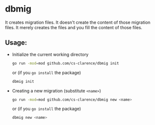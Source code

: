 # dbmig

It creates migration files.
It doesn't create the content of those migration files.
It merely creates the files and you fill the content of those files.

## Usage:

- Initialize the current working directory

  ```bash
  go run -mod=mod github.com/cs-clarence/dbmig init
  ```

  or (if you `go install` the package)

  ```bash
  dbmig init
  ```

- Creating a new migration (substitute `<name>`)

  ```bash
  go run -mod=mod github.com/cs-clarence/dbmig new <name>
  ```

  or (if you `go install` the package)

  ```bash
  dbmig new <name>
  ```
